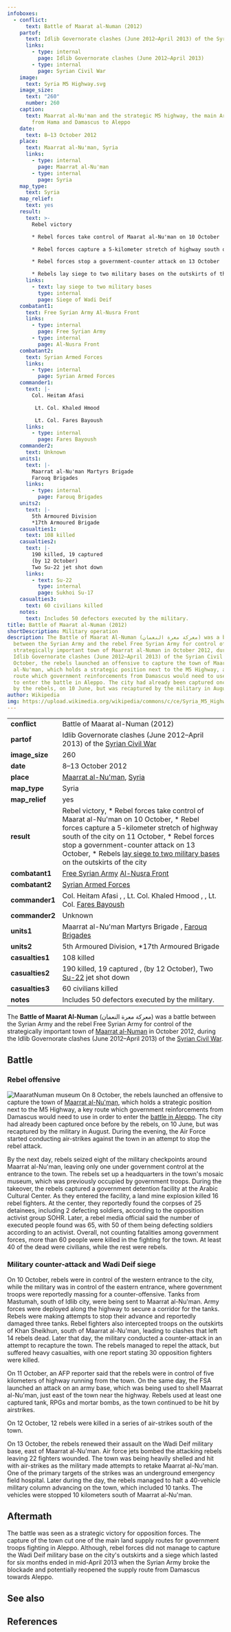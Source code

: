 ```yaml
---
infoboxes:
  - conflict:
      text: Battle of Maarat al-Numan (2012)
    partof:
      text: Idlib Governorate clashes (June 2012–April 2013) of the Syrian Civil War
      links:
        - type: internal
          page: Idlib Governorate clashes (June 2012–April 2013)
        - type: internal
          page: Syrian Civil War
    image:
      text: Syria M5 Highway.svg
    image_size:
      text: "260"
      number: 260
    caption:
      text: Maarrat al-Nu'man and the strategic M5 highway, the main Army supply route
        from Hama and Damascus to Aleppo
    date:
      text: 8–13 October 2012
    place:
      text: Maarrat al-Nu'man, Syria
      links:
        - type: internal
          page: Maarrat al-Nu'man
        - type: internal
          page: Syria
    map_type:
      text: Syria
    map_relief:
      text: yes
    result:
      text: >-
        Rebel victory

        * Rebel forces take control of Maarat al-Nu'man on 10 October

        * Rebel forces capture a 5-kilometer stretch of highway south of the city on 11 October

        * Rebel forces stop a government-counter attack on 13 October

        * Rebels lay siege to two military bases on the outskirts of the city
      links:
        - text: lay siege to two military bases
          type: internal
          page: Siege of Wadi Deif
    combatant1:
      text: Free Syrian Army Al-Nusra Front
      links:
        - type: internal
          page: Free Syrian Army
        - type: internal
          page: Al-Nusra Front
    combatant2:
      text: Syrian Armed Forces
      links:
        - type: internal
          page: Syrian Armed Forces
    commander1:
      text: |-
        Col. Heitam Afasi 

         Lt. Col. Khaled Hmood 

         Lt. Col. Fares Bayoush
      links:
        - type: internal
          page: Fares Bayoush
    commander2:
      text: Unknown
    units1:
      text: |-
        Maarrat al-Nu'man Martyrs Brigade 
        Farouq Brigades
      links:
        - type: internal
          page: Farouq Brigades
    units2:
      text: |-
        5th Armoured Division
        *17th Armoured Brigade
    casualties1:
      text: 108 killed
    casualties2:
      text: |-
        190 killed, 19 captured 
        (by 12 October)
        Two Su-22 jet shot down
      links:
        - text: Su-22
          type: internal
          page: Sukhoi Su-17
    casualties3:
      text: 60 civilians killed
    notes:
      text: Includes 50 defectors executed by the military.
title: Battle of Maarat al-Numan (2012)
shortDescription: Military operation
description: The Battle of Maarat Al-Numan (معركة معرة النعمان) was a battle
  between the Syrian Army and the rebel Free Syrian Army for control of the
  strategically important town of Maarrat al-Numan in October 2012, during the
  Idlib Governorate clashes (June 2012–April 2013) of the Syrian Civil War. On 8
  October, the rebels launched an offensive to capture the town of Maarrat
  al-Nu'man, which holds a strategic position next to the M5 Highway, a key
  route which government reinforcements from Damascus would need to use in order
  to enter the battle in Aleppo. The city had already been captured once before
  by the rebels, on 10 June, but was recaptured by the military in August.
author: Wikipedia
img: https://upload.wikimedia.org/wikipedia/commons/c/ce/Syria_M5_Highway.svg
---
```


|                                   |                              |
|                ---                |              ---             |
|            **conflict**           |Battle of Maarat al-Numan (2012) |
|             **partof**            |Idlib Governorate clashes (June 2012–April 2013) of the [Syrian Civil War](./Syrian_Civil_War) |
|           **image_size**          |              260              |
|              **date**             |       8–13 October 2012       |
|             **place**             |[Maarrat al-Nu'man](./Maarrat_al-Nu'man), [Syria](./Syria) |
|            **map_type**           |             Syria             |
|           **map_relief**          |              yes              |
|             **result**            |Rebel victory, * Rebel forces take control of Maarat al-Nu'man on 10 October, * Rebel forces capture a 5-kilometer stretch of highway south of the city on 11 October, * Rebel forces stop a government-counter attack on 13 October, * Rebels [lay siege to two military bases](./Siege_of_Wadi_Deif) on the outskirts of the city |
|           **combatant1**          |[Free Syrian Army](./Free_Syrian_Army) [Al-Nusra Front](./Al-Nusra_Front) |
|           **combatant2**          |[Syrian Armed Forces](./Syrian_Armed_Forces) |
|           **commander1**          |Col. Heitam Afasi , ,  Lt. Col. Khaled Hmood , ,  Lt. Col. [Fares Bayoush](./Fares_Bayoush) |
|           **commander2**          |            Unknown            |
|             **units1**            |Maarrat al-Nu'man Martyrs Brigade , [Farouq Brigades](./Farouq_Brigades) |
|             **units2**            |5th Armoured Division, *17th Armoured Brigade |
|          **casualties1**          |          108 killed           |
|          **casualties2**          |190 killed, 19 captured , (by 12 October), Two [Su-22](./Sukhoi_Su-17) jet shot down |
|          **casualties3**          |      60 civilians killed      |
|             **notes**             |Includes 50 defectors executed by the military. |
The **Battle of Maarat Al-Numan** (معركة معرة النعمان) was a battle between the Syrian Army and the rebel Free Syrian Army for control of the strategically important town of [Maarrat al-Numan](./Maarrat_al-Numan) in October 2012, during the Idlib Governorate clashes (June 2012–April 2013) of the [Syrian Civil War](./Syrian_Civil_War).

## Battle


### Rebel offensive
![MaaratNuman museum](https://wikipedia.org/wiki/Special:Redirect/file/MaaratNuman_museum.jpg?)
On 8 October, the rebels launched an offensive to capture the town of [Maarrat al-Nu'man](./Maarrat_al-Nu'man), which holds a strategic position next to the M5 Highway, a key route which government reinforcements from Damascus would need to use in order to enter the [battle in Aleppo](./Battle_of_Aleppo_(2012)). The city had already been captured once before by the rebels, on 10 June, but was recaptured by the military in August. During the evening, the Air Force started conducting air-strikes against the town in an attempt to stop the rebel attack.

By the next day, rebels seized eight of the military checkpoints around Maarrat al-Nu'man, leaving only one under government control at the entrance to the town. The rebels set up a headquarters in the town's mosaic museum, which was previously occupied by government troops. During the takeover, the rebels captured a government detention facility at the Arabic Cultural Center. As they entered the facility, a land mine explosion killed 16 rebel fighters. At the center, they reportedly found the corpses of 25 detainees, including 2 defecting soldiers, according to the opposition activist group SOHR. Later, a rebel media official said the number of executed people found was 65, with 50 of them being defecting soldiers according to an activist. Overall, not counting fatalities among government forces, more than 60 people were killed in the fighting for the town. At least 40 of the dead were civilians, while the rest were rebels.

### Military counter-attack and Wadi Deif siege
On 10 October, rebels were in control of the western entrance to the city, while the military was in control of the eastern entrance, where government troops were reportedly massing for a counter-offensive. Tanks from Mastumah, south of Idlib city, were being sent to Maarrat al-Nu'man. Army forces were deployed along the highway to secure a corridor for the tanks. Rebels were making attempts to stop their advance and reportedly damaged three tanks. Rebel fighters also intercepted troops on the outskirts of Khan Sheikhun, south of Maarrat al-Nu'man, leading to clashes that left 14 rebels dead. Later that day, the military conducted a counter-attack in an attempt to recapture the town. The rebels managed to repel the attack, but suffered heavy casualties, with one report stating 30 opposition fighters were killed.

On 11 October, an AFP reporter said that the rebels were in control of five kilometers of highway running from the town. On the same day, the FSA launched an attack on an army base, which was being used to shell Maarrat al-Nu'man, just east of the town near the highway. Rebels used at least one captured tank, RPGs and mortar bombs, as the town continued to be hit by airstrikes.

On 12 October, 12 rebels were killed in a series of air-strikes south of the town.

On 13 October, the rebels renewed their assault on the Wadi Deif military base, east of Maarrat al-Nu'man. Air force jets bombed the attacking rebels leaving 22 fighters wounded. The town was being heavily shelled and hit with air-strikes as the military made attempts to retake Maarrat al-Nu'man. One of the primary targets of the strikes was an underground emergency field hospital. Later during the day, the rebels managed to halt a 40-vehicle military column advancing on the town, which included 10 tanks. The vehicles were stopped 10 kilometers south of Maarrat al-Nu'man.

## Aftermath
The battle was seen as a strategic victory for opposition forces. The capture of the town cut one of the main land supply routes for government troops fighting in Aleppo. Although, rebel forces did not manage to capture the Wadi Deif military base on the city's outskirts and a siege which lasted for six months ended in mid-April 2013 when the Syrian Army broke the blockade and potentially reopened the supply route from Damascus towards Aleppo.

## See also


## References
